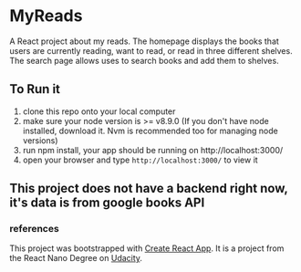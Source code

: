 # MyReads

A React project about my reads.
The homepage displays the books that users are currently reading, want to read, or read in three different shelves.
The search page allows uses to search books and add them to shelves.

## To Run it
1. clone this repo onto your local computer
2. make sure your node version is >= v8.9.0 (If you don't have node installed, download it. Nvm is recommended too for managing node versions)
3. run npm install, your app should be running on http://localhost:3000/
4. open your browser and type `http://localhost:3000/` to view it


## This project does not have a backend right now, it's data is from google books API

### references
This project was bootstrapped with [Create React App](https://github.com/facebookincubator/create-react-app).
It is a project from the React Nano Degree on [Udacity](https://classroom.udacity.com/nanodegrees/nd019).
